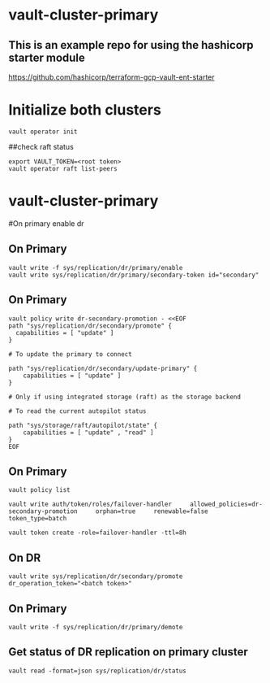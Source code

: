 # vault-cluster-primary

## This is an example repo for using the hashicorp starter module

https://github.com/hashicorp/terraform-gcp-vault-ent-starter

# Initialize both clusters
```
vault operator init
```
##check raft status
```
export VAULT_TOKEN=<root token>
vault operator raft list-peers
```

# vault-cluster-primary

#On primary enable dr

## On Primary

```
vault write -f sys/replication/dr/primary/enable
vault write sys/replication/dr/primary/secondary-token id="secondary"
```
## On Primary
```
vault policy write dr-secondary-promotion - <<EOF
path "sys/replication/dr/secondary/promote" {
  capabilities = [ "update" ]
}

# To update the primary to connect

path "sys/replication/dr/secondary/update-primary" {
    capabilities = [ "update" ]
}

# Only if using integrated storage (raft) as the storage backend

# To read the current autopilot status

path "sys/storage/raft/autopilot/state" {
    capabilities = [ "update" , "read" ]
}
EOF
```
## On Primary
```
vault policy list

vault write auth/token/roles/failover-handler     allowed_policies=dr-secondary-promotion     orphan=true     renewable=false     token_type=batch

vault token create -role=failover-handler -ttl=8h
```

## On DR
```
vault write sys/replication/dr/secondary/promote      dr_operation_token="<batch token>"
```
## On Primary
```
vault write -f sys/replication/dr/primary/demote
```

## Get status of DR replication on primary cluster
```
vault read -format=json sys/replication/dr/status

```

